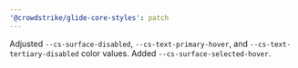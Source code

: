 ```yaml
---
'@crowdstrike/glide-core-styles': patch
---
```


Adjusted `--cs-surface-disabled`, `--cs-text-primary-hover`, and `--cs-text-tertiary-disabled` color values. Added `--cs-surface-selected-hover`.
